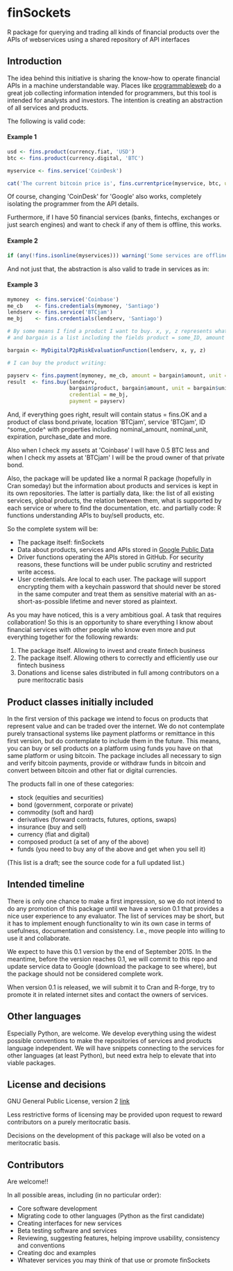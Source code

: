 # finSockets

R package for querying and trading all kinds of financial products over the APIs of webservices using a shared repository of API interfaces

## Introduction

The idea behind this initiative is sharing the know-how to operate financial APIs in a machine understandable way. Places like [programmableweb]( http://www.programmableweb.com/category/financial/apis?category=19968
) do a great job collecting information intended for programmers, but this tool is intended for analysts and investors. The intention is creating an abstraction of all services and products.

The following is valid code:

#### Example 1
```R
usd <- fins.product(currency.fiat, 'USD')
btc <- fins.product(currency.digital, 'BTC')

myservice <- fins.service('CoinDesk')

cat('The current bitcoin price is', fins.currentprice(myservice, btc, unit = usd), 'usd.')
```

Of course, changing 'CoinDesk' for 'Google' also works, completely isolating the programmer from the API details.

Furthermore, if I have 50 financial services (banks, fintechs, exchanges or just search engines) and want to check if any of them is offline, this works.

#### Example 2
```R
if (any(!fins.isonline(myservices))) warning('Some services are offline')
```

And not just that, the abstraction is also valid to trade in services as in:

#### Example 3
```R
mymoney  <- fins.service('Coinbase')
me_cb    <- fins.credentials(mymoney, 'Santiago')
lendserv <- fins.service('BTCjam')
me_bj    <- fins.credentials(lendserv, 'Santiago')

# By some means I find a product I want to buy. x, y, z represents whatever I need to make that choice 
# and bargain is a list including the fields product = some_ID, amount = 0.5 and unit = BTC.

bargain <- MyDigitalP2pRiskEvaluationFunction(lendserv, x, y, z)

# I can buy the product writing:

payserv <- fins.payment(mymoney, me_cb, amount = bargain$amount, unit = bargain$unit)
result  <- fins.buy(lendserv,
                    bargain$product, bargain$amount, unit = bargain$unit, 
					credential = me_bj, 
					payment = payserv)
```

And, if everything goes right, result will contain status = fins.OK and a product of class bond.private, location 'BTCjam', service 'BTCjam', ID ^some_code^ with properties including nominal_amount, nominal_unit, expiration, purchase_date and more.

Also when I check my assets at 'Coinbase' I will have 0.5 BTC less and when I check my assets at 'BTCjam' I will be the proud owner of that private bond. 

Also, the package will be updated like a normal R package (hopefully in Cran someday) but the information about products and services is kept in its own repositories. The latter is partially data, like: the list of all existing services, global products, the relation between them, what is supported by each service or where to find the documentation, etc. and partially code: R functions understanding APIs to buy/sell products, etc.

So the complete system will be:

- The package itself: finSockets
- Data about products, services and APIs stored in [Google Public Data](https://developers.google.com/public-data/)
- Driver functions operating the APIs stored in GitHub. For security reasons, these functions will be under public scrutiny and restricted write access.
- User credentials. Are local to each user. The package will support encrypting them with a keychain password that should never be stored in the same computer and treat them as sensitive material with an as-short-as-possible lifetime and never stored as plaintext.

As you may have noticed, this is a very ambitious goal. A task that requires collaboration! So this is an opportunity to share everything I know about financial services with other people who know even more and put everything together for the following rewards:

1. The package itself. Allowing to invest and create fintech business
2. The package itself. Allowing others to correctly and efficiently use our fintech business
3. Donations and license sales distributed in full among contributors on a pure meritocratic basis

## Product classes initially included

In the first version of this package we intend to focus on products that represent value and can be traded over the internet. We do not contemplate purely transactional systems like payment platforms or remittance in this first version, but do contemplate to include them in the future. This means, you can buy or sell products on a platform using funds you have on that same platform or using bitcoin. The package includes all necessary to sign and verify bitcoin payments, provide or withdraw funds in bitcoin and convert between bitcoin and other fiat or digital currencies.

The products fall in one of these categories:

- stock (equities and securities)
- bond (government, corporate or private)
- commodity (soft and hard)
- derivatives (forward contracts, futures, options, swaps)
- insurance (buy and sell)
- currency (fiat and digital)
- composed product (a set of any of the above)
- funds (you need to buy any of the above and get when you sell it)

(This list is a draft; see the source code for a full updated list.)

## Intended timeline

There is only one chance to make a first impression, so we do not intend to do any promotion of this package until we have a version 0.1 that provides a nice user experience to any evaluator. The list of services may be short, 
but it has to implement enough functionality to win its own case in terms of usefulness, documentation and consistency. I.e., move people into willing to use it and collaborate.

We expect to have this 0.1 version by the end of September 2015. In the meantime, before the version reaches 0.1, we will commit to this repo and update service data to Google (download the package to see where), but the package 
should not be considered complete work.

When version 0.1 is released, we will submit it to Cran and R-forge, try to promote it in related internet sites and contact the owners of services.

## Other languages

Especially Python, are welcome. We develop everything using the widest possible conventions to make the repositories of services and products language independent. We will have snippets connecting to the services for other languages (at least Python), but need extra help to elevate that into viable packages.

## License and decisions

GNU General Public License, version 2 [link](https://www.gnu.org/licenses/old-licenses/gpl-2.0.en.html)

Less restrictive forms of licensing may be provided upon request to reward contributors on a purely meritocratic basis.

Decisions on the development of this package will also be voted on a meritocratic basis.

## Contributors

Are welcome!!

In all possible areas, including (in no particular order):

- Core software development
- Migrating code to other languages (Python as the first candidate)
- Creating interfaces for new services
- Beta testing software and services
- Reviewing, suggesting features, helping improve usability, consistency and conventions
- Creating doc and examples
- Whatever services you may think of that use or promote finSockets
